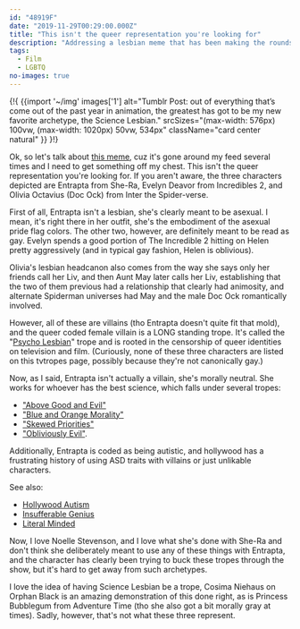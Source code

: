 ```yaml
---
id: "48919F"
date: "2019-11-29T00:29:00.000Z"
title: "This isn't the queer representation you're looking for"
description: "Addressing a lesbian meme that has been making the rounds."
tags:
  - Film
  - LGBTQ
no-images: true
---
```


{!{
{{import '~/img' images['1']
  alt="Tumblr Post: out of everything that’s come out of the past year in animation, the greatest has got to be my new favorite archetype, the Science Lesbian."
  srcSizes="(max-width: 576px) 100vw, (max-width: 1020px) 50vw, 534px"
  className="card center natural"
}}
}!}

Ok, so let's talk about [this meme](https://freelancecryptid.tumblr.com/post/182323492167), cuz it's gone around my feed several times and I need to get something off my chest. This isn't the queer representation you're looking for. If you aren't aware, the three characters depicted are Entrapta from She-Ra, Evelyn Deavor from Incredibles 2, and Olivia Octavius (Doc Ock) from Inter the Spider-verse.

First of all, Entrapta isn't a lesbian, she's clearly meant to be asexual. I mean, it's right there in her outfit, she's the embodiment of the asexual pride flag colors. The other two, however, are definitely meant to be read as gay. Evelyn spends a good portion of The Incredible 2 hitting on Helen pretty aggressively (and in typical gay fashion, Helen is oblivious).

Olivia's lesbian headcanon also comes from the way she says only her friends call her Liv, and then Aunt May later calls her Liv, establishing that the two of them previous had a relationship that clearly had animosity, and alternate Spiderman universes had May and the male Doc Ock romantically involved.

However, all of these are villains (tho Entrapta doesn't quite fit that mold), and the queer coded female villain is a LONG standing trope. It's called the "[Psycho Lesbian](https://tvtropes.org/pmwiki/pmwiki.php/Main/PsychoLesbian)" trope and is rooted in the censorship of queer identities on television and film. (Curiously, none of these three characters are listed on this tvtropes page, possibly because they're not canonically gay.)

Now, as I said, Entrapta isn't actually a villain, she's morally neutral. She works for whoever has the best science, which falls under several tropes:

- ["Above Good and Evil"](https://tvtropes.org/pmwiki/pmwiki.php/Main/AboveGoodAndEvil)
- ["Blue and Orange Morality"](https://tvtropes.org/pmwiki/pmwiki.php/Main/BlueAndOrangeMorality)
- ["Skewed Priorities"](https://tvtropes.org/pmwiki/pmwiki.php/Main/SkewedPriorities)
- ["Obliviously Evil"](https://tvtropes.org/pmwiki/pmwiki.php/Main/ObliviouslyEvil).

Additionally, Entrapta is coded as being autistic, and hollywood has a frustrating history of using ASD traits with villains or just unlikable characters.

See also:

- [Hollywood Autism](https://tvtropes.org/pmwiki/pmwiki.php/Main/HollywoodAutism)
- [Insufferable Genius](https://tvtropes.org/pmwiki/pmwiki.php/Main/InsufferableGenius)
- [Literal Minded](https://tvtropes.org/pmwiki/pmwiki.php/Main/LiteralMinded)

Now, I love Noelle Stevenson, and I love what she's done with She-Ra and don't think she deliberately meant to use any of these things with Entrapta, and the character has clearly been trying to buck these tropes through the show, but it's hard to get away from such archetypes.

I love the idea of having Science Lesbian be a trope, Cosima Niehaus on Orphan Black is an amazing demonstration of this done right, as is Princess Bubblegum from Adventure Time (tho she also got a bit morally gray at times). Sadly, however, that's not what these three represent.

